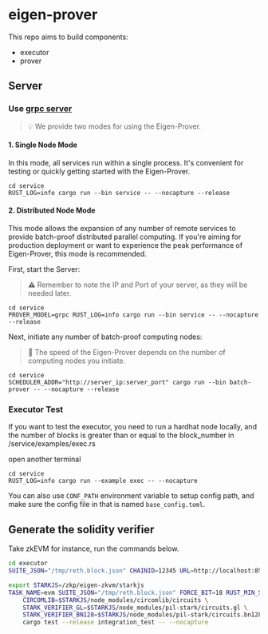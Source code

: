 # eigen-prover

This repo aims to build components:

* executor
* prover


## Server

### Use [grpc server](https://github.com/hyperium/tonic/blob/master/examples/helloworld-tutorial.md)

> 💡 We provide two modes for using the Eigen-Prover.

#### 1. Single Node Mode

In this mode, all services run within a single process.
It's convenient for testing or quickly getting started with the Eigen-Prover.
```
cd service
RUST_LOG=info cargo run --bin service -- --nocapture --release
```

#### 2. Distributed Node Mode

This mode allows the expansion of any number of remote services to provide batch-proof distributed parallel computing.
If you're aiming for production deployment or want to experience the peak performance of Eigen-Prover, this mode is recommended.

First, start the Server:
> ⚠️ Remember to note the IP and Port of your server, as they will be needed later.
```shell
cd service
PROVER_MODEL=grpc RUST_LOG=info cargo run --bin service -- --nocapture --release
```

Next, initiate any number of batch-proof computing nodes:
> 🚀 The speed of the Eigen-Prover depends on the number of computing nodes you initiate.
```shell
cd service
SCHEDULER_ADDR="http://server_ip:server_port" cargo run --bin batch-prover -- --nocapture --release
```

### Executor Test

If you want to test the executor, you need to run a hardhat node locally, and the number of blocks is greater than or equal to the block_number in /service/examples/exec.rs

open another terminal
```
cd service
RUST_LOG=info cargo run --example exec -- --nocapture
```

You can also use `CONF_PATH` environment variable to setup config path, and make sure the config file in that is named `base_config.toml`.


## Generate the solidity verifier

Take zkEVM for instance, run the commands below. 

```bash
cd executor
SUITE_JSON="/tmp/reth.block.json" CHAINID=12345 URL=http://localhost:8546 NO=1 TASK=evm BASEDIR=prover/data/proof RUST_LOG=debug cargo run --example batch_process -- --nocapture

export STARKJS=/zkp/eigen-zkvm/starkjs
TASK_NAME=evm SUITE_JSON="/tmp/reth.block.json" FORCE_BIT=18 RUST_MIN_STACK=2073741821 RUST_LOG=debug \
    CIRCOMLIB=$STARKJS/node_modules/circomlib/circuits \
    STARK_VERIFIER_GL=$STARKJS/node_modules/pil-stark/circuits.gl \
    STARK_VERIFIER_BN128=$STARKJS/node_modules/pil-stark/circuits.bn128 \
    cargo test --release integration_test -- --nocapture
```